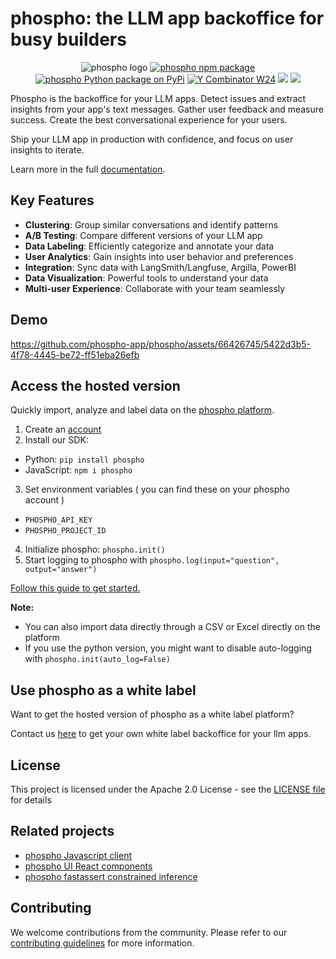# phospho: the LLM app backoffice for busy builders

<div align="center">
<img src="./platform/public/image/phospho-banner.png" alt="phospho logo">
<a href="https://www.npmjs.com/package/phospho"><img src="https://img.shields.io/npm/v/phospho?style=flat-square&label=npm+phospho" alt="phospho npm package"></a>
<a href="https://pypi.python.org/pypi/phospho"><img src="https://img.shields.io/pypi/v/phospho?style=flat-square&label=pypi+phospho" alt="phospho Python package on PyPi"></a>
<a href="https://www.ycombinator.com/companies/phospho"><img src="https://img.shields.io/badge/Y%20Combinator-W24-orange?style=flat-square" alt="Y Combinator W24"></a>
<a href="https://pypi.org/project/phospho/" target="_blank"><img src="https://img.shields.io/pypi/dm/phospho"></a>
<a href="https://discord.gg/m8wzBGQA55" target="_blank"><img src="https://img.shields.io/badge/Join%20our%20community-Discord-blue"></a>
</div>

Phospho is the backoffice for your LLM apps. Detect issues and extract insights from your app's text messages. Gather user feedback and measure success. Create the best conversational experience for your users.

Ship your LLM app in production with confidence, and focus on user insights to iterate.

Learn more in the full [documentation](https://docs.phospho.ai/welcome).

## Key Features

- **Clustering**: Group similar conversations and identify patterns
- **A/B Testing**: Compare different versions of your LLM app
- **Data Labeling**: Efficiently categorize and annotate your data
- **User Analytics**: Gain insights into user behavior and preferences
- **Integration**: Sync data with LangSmith/Langfuse, Argilla, PowerBI
- **Data Visualization**: Powerful tools to understand your data
- **Multi-user Experience**: Collaborate with your team seamlessly

## Demo

https://github.com/phospho-app/phospho/assets/66426745/5422d3b5-4f78-4445-be72-ff51eba26efb

## Access the hosted version

Quickly import, analyze and label data on the [phospho platform](https://phospho.ai).

1. Create an [account](https://phospho.ai)
2. Install our SDK:

- Python: `pip install phospho`
- JavaScript: `npm i phospho`

3. Set environment variables ( you can find these on your phospho account )

- `PHOSPHO_API_KEY`
- `PHOSPHO_PROJECT_ID`

4. Initialize phospho: `phospho.init()`
5. Start logging to phospho with `phospho.log(input="question", output="answer")`

[Follow this guide to get started.](https://docs.phospho.ai/getting-started)

**Note:**

- You can also import data directly through a CSV or Excel directly on the platform
- If you use the python version, you might want to disable auto-logging with `phospho.init(auto_log=False)`

## Use phospho as a white label

Want to get the hosted version of phospho as a white label platform?

Contact us [here](mailto:contact@phospho.ai?subject=[GitHub]%20phospho%20white%label) to get your own white label backoffice for your llm apps.

## License

This project is licensed under the Apache 2.0 License - see the [LICENSE file](./LICENCE) for details

## Related projects

- [phospho Javascript client](https://github.com/phospho-app/phosphojs)
- [phospho UI React components](https://github.com/phospho-app/phospho-ui-react)
- [phospho fastassert constrained inference](https://github.com/phospho-app/fastassert)

## Contributing

We welcome contributions from the community. Please refer to our [contributing guidelines](./CONTRIBUTE.md) for more information.
